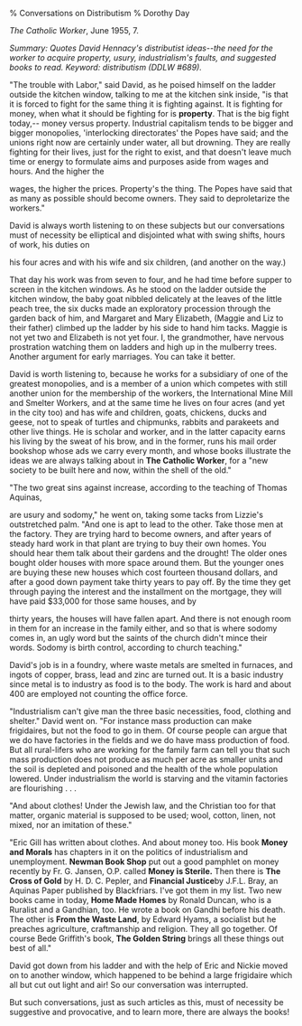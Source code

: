 % Conversations on Distributism
% Dorothy Day

*The Catholic Worker*, June 1955, 7.

*Summary: Quotes David Hennacy's distributist ideas--the need for the
worker to acquire property, usury, industrialism's faults, and suggested
books to read. Keyword: distributism (DDLW \#689).*

"The trouble with Labor," said David, as he poised himself on the ladder
outside the kitchen window, talking to me at the kitchen sink inside,
"is that it is forced to fight for the same thing it is fighting
against. It is fighting for money, when what it should be fighting for
is **property**. That is the big fight today,-- money versus property.
Industrial capitalism tends to be bigger and bigger monopolies,
'interlocking directorates' the Popes have said; and the unions right
now are certainly under water, all but drowning. They are really
fighting for their lives, just for the right to exist, and that doesn't
leave much time or energy to formulate aims and purposes aside from
wages and hours. And the higher the

wages, the higher the prices. Property's the thing. The Popes have said
that as many as possible should become owners. They said to
deproletarize the workers."

David is always worth listening to on these subjects but our
conversations must of necessity be elliptical and disjointed what with
swing shifts, hours of work, his duties on

his four acres and with his wife and six children, (and another on the
way.)

That day his work was from seven to four, and he had time before supper
to screen in the kitchen windows. As he stood on the ladder outside the
kitchen window, the baby goat nibbled delicately at the leaves of the
little peach tree, the six ducks made an exploratory procession through
the garden back of him, and Margaret and Mary Elizabeth, (Maggie and Liz
to their father) climbed up the ladder by his side to hand him tacks.
Maggie is not yet two and Elizabeth is not yet four. I, the grandmother,
have nervous prostration watching them on ladders and high up in the
mulberry trees. Another argument for early marriages. You can take it
better.

David is worth listening to, because he works for a subsidiary of one of
the greatest monopolies, and is a member of a union which competes with
still another union for the membership of the workers, the International
Mine Mill and Smelter Workers, and at the same time he lives on four
acres (and yet in the city too) and has wife and children, goats,
chickens, ducks and geese, not to speak of turtles and chipmunks,
rabbits and parakeets and other live things. He is scholar and worker,
and in the latter capacity earns his living by the sweat of his brow,
and in the former, runs his mail order bookshop whose ads we carry every
month, and whose books illustrate the ideas we are always talking about
in **The Catholic Worker**, for a "new society to be built here and now,
within the shell of the old."

"The two great sins against increase, according to the teaching of
Thomas Aquinas,

are usury and sodomy," he went on, taking some tacks from Lizzie's
outstretched palm. "And one is apt to lead to the other. Take those men
at the factory. They are trying hard to become owners, and after years
of steady hard work in that plant are trying to buy their own homes. You
should hear them talk about their gardens and the drought! The older
ones bought older houses with more space around them. But the younger
ones are buying these new houses which cost fourteen thousand dollars,
and after a good down payment take thirty years to pay off. By the time
they get through paying the interest and the installment on the
mortgage, they will have paid $33,000 for those same houses, and by

thirty years, the houses will have fallen apart. And there is not enough
room in them for an increase in the family either, and so that is where
sodomy comes in, an ugly word but the saints of the church didn't mince
their words. Sodomy is birth control, according to church teaching."

David's job is in a foundry, where waste metals are smelted in furnaces,
and ingots of copper, brass, lead and zinc are turned out. It is a basic
industry since metal is to industry as food is to the body. The work is
hard and about 400 are employed not counting the office force.

"Industrialism can't give man the three basic necessities, food,
clothing and shelter." David went on. "For instance mass production can
make frigidaires, but not the food to go in them. Of course people can
argue that we do have factories in the fields and we do have mass
production of food. But all rural-lifers who are working for the family
farm can tell you that such mass production does not produce as much per
acre as smaller units and the soil is depleted and poisoned and the
health of the whole population lowered. Under industrialism the world is
starving and the vitamin factories are flourishing . . .

"And about clothes! Under the Jewish law, and the Christian too for that
matter, organic material is supposed to be used; wool, cotton, linen,
not mixed, nor an imitation of these."

"Eric Gill has written about clothes. And about money too. His book
**Money and Morals** has chapters in it on the politics of
industrialism and unemployment. **Newman Book Shop** put out a good
pamphlet on money recently by Fr. G. Jansen, O.P. called **Money is
Sterile.** Then there is **The Cross of Gold** by H. D. C. Pepler, and
**Financial Justice**by J.F.L. Bray, an Aquinas Paper published by
Blackfriars. I've got them in my list. Two new books came in today,
**Home Made Homes** by Ronald Duncan, who is a Ruralist and a Gandhian,
too. He wrote a book on Gandhi before his death. The other is **From the
Waste Land**, by Edward Hyams, a socialist but he preaches agriculture,
craftmanship and religion. They all go together. Of course Bede
Griffith's book, **The Golden String** brings all these things out best
of all."

David got down from his ladder and with the help of Eric and Nickie
moved on to another window, which happened to be behind a large
frigidaire which all but cut out light and air! So our conversation was
interrupted.

But such conversations, just as such articles as this, must of necessity
be suggestive and provocative, and to learn more, there are always the
books!
